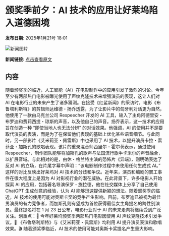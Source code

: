# 颁奖季前夕：AI 技术的应用让好莱坞陷入道德困境

**发布日期**: 2025年1月21号 18:01

![新闻图片](https://pic.chinaz.com/picmap/thumb/202307141649266632_5.jpg)

**新闻链接**: [点击查看原文](https://www.aibase.com/zh/news/14904)

## 内容

随着颁奖季的临近，人工智能（AI）在电影制作中的应用引发了激烈的讨论。今年至少有两部热门电影被曝光使用了声纹克隆技术来增强演员的表现，这让人们对 AI 在电影行业的未来产生了诸多猜测。在接受《红鲨新闻》的采访时，电影《布鲁塔利斯特》的剪辑师达维德・扬乔透露，为了让影片中的匈牙利对话更为自然，他使用了一款由乌克兰公司 Respeecher 开发的 AI 工具，输入了主角阿德里安・布罗迪和费莉西提・琼斯的声音，以及他自己的声音。扬乔表示，这一技术的应用旨在创造一种 “即使当地人也无法分辨” 的对话效果。他强调，AI 的使用并不是要取代演员的表演，而是为了在保留他们表现的基础上优化某些语音细节。与此同时，另一部影片《艾米莉亚・佩雷斯》中也采用了 AI 技术，以提升演员卡拉・索菲亚・加斯孔的歌唱表现。该片的重录混音师西里尔・霍尔茨表示，通过使用 Respeecher，制作团队能够将加斯孔的歌声与法国流行歌手卡米尔的声音融合，以扩展音域。与此相对的是，由休・格兰特主演的恐怖片《异端》，则明确表达了反对 AI 的立场，在片尾字幕中声明：“该电影制作过程中未使用任何生成式 AI。” 这样的对比反映出好莱坞对 AI 技术的分歧和争议。近年来，演员和编剧的罢工事件在很大程度上是因为 AI 对影视行业的潜在威胁。在此背景下，许多电影人开始探索 AI 的应用，包括著名导演保罗・施拉德，他在社交媒体上分享了自己使用 ChatGPT 生成创意的经验，认为 AI 能够迅速提供新颖的想法。随着颁奖季的临近，AI 技术的使用可能对奥斯卡奖的竞争产生影响。目前，布罗迪已被视为最佳男演员的有力竞争者，而加斯孔则有望成为首位获得最佳女主角提名的跨性别演员。最终提名将在 1 月 23 日公布，电影行业对于 AI 的未来走向将继续受到广泛关注。划重点：🌟 今年好莱坞颁奖季两部热门电影因使用 AI 声纹克隆技术引发争议。🎤 《布鲁塔利斯特》与《艾米莉亚・佩雷斯》均利用 AI 提升演员表演和歌唱效果。🎬 随着颁奖季临近，AI 技术的使用可能对奥斯卡奖提名产生重大影响。
